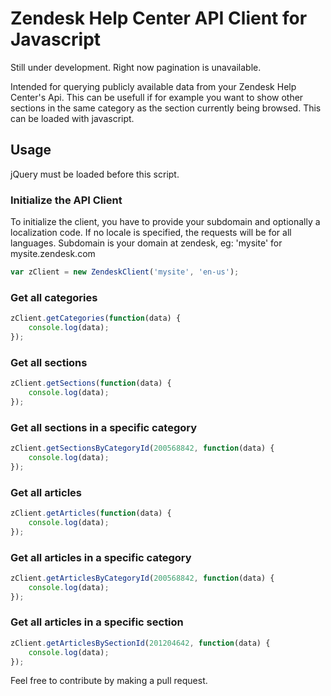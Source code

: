 # Zendesk Help Center API Client for Javascript
Still under development. Right now pagination is unavailable.

Intended for querying publicly available data from your Zendesk Help Center's Api. This can be usefull if for example you want to show other sections in the same category as the section currently being browsed. This can be loaded with javascript.

## Usage
jQuery must be loaded before this script.

### Initialize the API Client
To initialize the client, you have to provide your subdomain and optionally a localization code. If no locale is specified, the requests will be for all languages. Subdomain is your domain at zendesk, eg: 'mysite' for mysite.zendesk.com
```javascript
var zClient = new ZendeskClient('mysite', 'en-us');
```

### Get all categories
```javascript
zClient.getCategories(function(data) {
    console.log(data);
});
```

### Get all sections
```javascript
zClient.getSections(function(data) {
    console.log(data);
});
```

### Get all sections in a specific category
```javascript
zClient.getSectionsByCategoryId(200568842, function(data) {
    console.log(data);
});
````

### Get all articles
```javascript
zClient.getArticles(function(data) {
    console.log(data);
});
```

### Get all articles in a specific category
```javascript
zClient.getArticlesByCategoryId(200568842, function(data) {
    console.log(data);
});
```

### Get all articles in a specific section
```javascript
zClient.getArticlesBySectionId(201204642, function(data) {
    console.log(data);
});
```

Feel free to contribute by making a pull request.